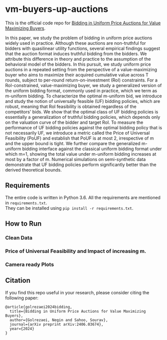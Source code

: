 # vm-buyers-up-auctions

This is the official code repo for [Bidding in Uniform Price Auctions for Value Maximizing Buyers](https://arxiv.org/abs/2406.03674). 

In this paper, we study the problem of bidding in uniform price auctions widely used in practice. Although these auctions are non-truthful for bidders with quasilinear utility functions, several empirical findings suggest that the auction format induces truthful bidding from the bidders. We attribute this difference in theory and practice to the assumption of the behavioral model of the bidders. In this pursuit, we study uniform price auctions in a repeated setting from the perspective of a value-maximizing buyer who aims to maximize their acquired cumulative value across T rounds, subject to per-round return-on-investment (RoI) constraints. For a RoI-constrained, value-maximizing buyer, we study a generalized version of the uniform bidding format, commonly used in practice, which we term as m-uniform bidding. To characterize the optimal m-uniform bid, we introduce and study the notion of universally feasible (UF) bidding policies, which are robust, meaning that RoI feasibility is obtained regardless of the competitors' bids. We show that the optimal class of UF bidding policies is essentially a generalization of truthful bidding policies, which depends only on the valuation curve of the bidder and target RoI. To measure the performance of UF bidding policies against the optimal bidding policy that is not necessarily UF, we introduce a metric called the Price of Universal Feasibility (PoUF) and establish that PoUF is at most 2, irrespective of m and the upper bound is tight. We further compare the generalized m-uniform bidding interface against the classical uniform bidding format under which m=1, showing the total value under m-uniform bidding increases at most by a factor of m. Numerical simulations on semi-synthetic data demonstrate that UF bidding policies perform significantly better than the derived theoretical bounds.

## Requirements
The entire code is written in Python 3.6. All the requirements are mentioned in `requirements.txt`. <br/>
They can be installed using `pip install -r requirements.txt`.

## How to Run

### Clean Data

### Price of Universal Feasibility and Impact of increasing m.

### Camera ready Plots


## Citation
If you find this repo useful in your research, please consider citing the following paper:

```
@article{golrezaei2024bidding,
  title={Bidding in Uniform Price Auctions for Value Maximizing Buyers},
  author={Golrezaei, Negin and Sahoo, Sourav},
  journal={arXiv preprint arXiv:2406.03674},
  year={2024}
}
```
